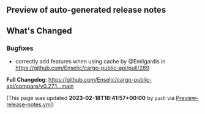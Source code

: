 ## Preview of auto-generated release notes
<!-- Release notes generated using configuration in .github/release.yml at main -->

## What's Changed
### Bugfixes
* correctly add features when using cache by @Emilgardis in https://github.com/Enselic/cargo-public-api/pull/289


**Full Changelog**: https://github.com/Enselic/cargo-public-api/compare/v0.27.1...main


(This page was updated **2023-02-18T16:41:57+00:00** by `push` via [Preview-release-notes.yml](https://github.com/Enselic/cargo-public-api/actions/runs/4212088966))
